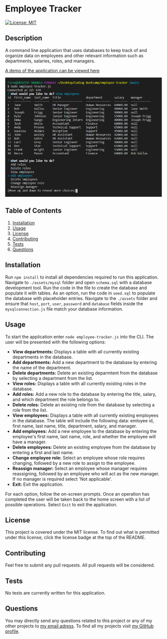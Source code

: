 # Employee Tracker

[![License: MIT](https://img.shields.io/badge/License-MIT-yellow.svg)](https://opensource.org/licenses/MIT)

## Description

A command line application that uses databases to keep track of and organize data on employees and other relevant information such as departments, salaries, roles, and managers.

[A demo of the application can be viewed here](https://drive.google.com/file/d/1JGZezTpuW1seiaF7lK21Q_qkMc4hCtnp/view)

![Employee Tracker Image](https://github.com/nikolaybutnik/employee-tracker/blob/main/employee-tracker-screenshot.png?raw=true)

## Table of Contents

1. [Installation](#Installation)
2. [Usage](#Usage)
3. [License](#License)
4. [Contributing](#Contributing)
5. [Tests](#Tests)
6. [Questions](#Questions)

## Installation

Run `npm install` to install all dependencies required to run this application. Navigate to `./assets/mysql` folder and open `schema.sql` with a database development tool. Run the code in the file to create the database and populate it with tables. As an option, run the code in `seed.sql` to populate the database with placeholder entries. Navigate to the `./assets` folder and ensure that `host`, `port`, `user`, `password` and `database` fields inside the `mysqlconnection.js` file match your database information.

## Usage

To start the application enter `node employee-tracker.js` into the CLI. The user will be presented with the following options:

- **View departments:** Displays a table with all currently existing departments in the database.
- **Add departments:** Add a new department to the database by entering the name of the department.
- **Delete departments:** Delete an existing deparmtent from the database by selecting a department from the list.
- **View roles:** Displays a table with all currently existing roles in the database.
- **Add roles:** Add a new role to the database by entering the title, salary, and which department the role belongs to.
- **Delete roles:** Delete an existing role from the database by selecting a role from the list.
- **View employees:** Displays a table with all currently existing employees in the database. The table will include the following data: emloyee id, first name, last name, title, department, salary, and manager.
- **Add employees:** Add a new employee to the database by entering the employee's first name, last name, role, and whether the employee will have a manager.
- **Delete employees:** Delete an existing employee from the database by entering a first and last name.
- **Change employee role:** Select an employee whose role requires changing, followed by a new role to assign to the employee.
- **Reassign manager:** Select an employee whose manager requires reassigning, followed by an employee who will act as the new manager. If no manager is required select 'Not applicable'.
- **Exit:** Exit the application.

For each option, follow the on-screen prompts. Once an operation has completed the user will be taken back to the home screen with a list of possible operations. Select `Exit` to exit the application.

## License

This project is covered under the MIT license. To find out what is permitted under this license, click the license badge at the top of the README.

## Contributing

Feel free to submit any pull requests. All pull requests will be considered.

## Tests

No tests are currently written for this application.

## Questions

You may directly send any questions related to this project or any of my other projects to [my email adress](mailto:btnk.nik@gmail.com). To find all my projects visit [my GitHub profile](https://github.com/nikolaybutnik).
